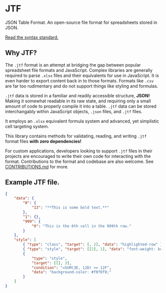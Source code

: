 # JTF

JSON Table Format. An open-source file format for spreadsheets stored in JSON.

[Read the syntax standard.](SYNTAX.md)

## Why JTF?

The `.jtf` format is an attempt at bridging the gap between popular spreadsheet file formats and JavaScript. Complex libraries are generally required to parse `.xlsx` files and their equivalents for use in JavaScript. It is even harder to export content back in to those formats. Formats like `.csv` are far too rudimentary and do not support things like styling and formulas.

`.jtf` data is stored in a familiar and readily accessible structure, **JSON!** Making it somewhat readable in its raw state, and requiring only a small amount of code to properly compile it into a table. `.jtf` data can be stored interchangably within JavaScript objects, `.json` files, and `.jtf` files.

It employs an `.xlsx` equivalent formula system and advanced, yet simplistic cell targeting system.

This library contains methods for validating, reading, and writing `.jtf` format files **with zero dependencies!**

For custom applications, developers looking to support `.jtf` files in their projects are encouraged to write their own code for interacting with the format. Contributions to the format and codebase are also welcome. See [CONTRIBUTIONS.md](CONTRIBUTIONS.md) for more.

## Example JTF file.

```json
{
	"data": {
		"0": {
			"13": "**This is some bold text.**"
		},
		"1": {},
		"999": {
			"0": "This is the 0th cell in the 999th row."
		}
	},
	"style": [
		{ "type": "class", "target": [, 2], "data": "highlighted-row" },
		{ "type": "style", "target": [[2], 1], "data": "font-weight: bold;" },
		{
			"type": "style",
			"target": [[], 3],
			"condition": "=SUM(3E, 12D) >= 12F",
			"data": "background-color: #f0f0f0;"
		}
	]
}
```
